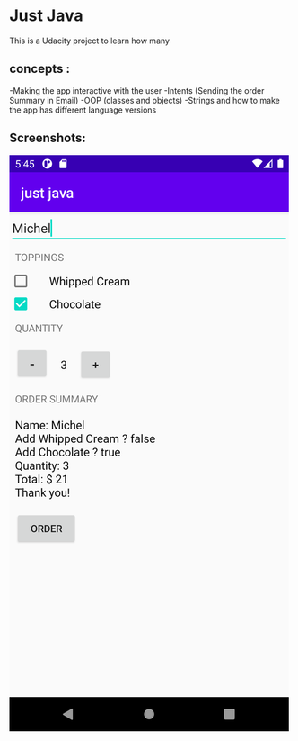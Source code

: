 Just Java
===================================

This is a Udacity project to learn how many 

concepts :
----------
-Making the app interactive with the user
-Intents (Sending the order Summary in Email)
-OOP (classes and objects)
-Strings and how to make the app has different language versions

Screenshots:
------------
![alt text]( ./screenshots/Screenshot_1622130337.png "Screenshot")

 